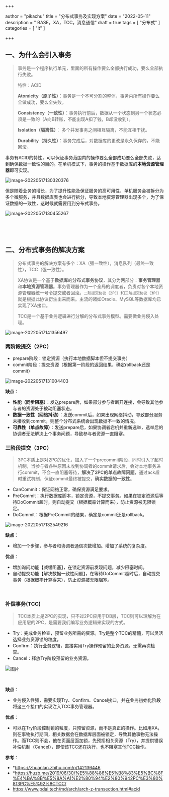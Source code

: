 +++

author = "pikachu"
title = "分布式事务及实现方案"
date = "2022-05-11"
description = " BASE，XA，TCC，消息通信"
draft = true
tags = [
    "分布式"
]
categories = [
    "it"
]

+++



## 一、为什么会引入事务

> 事务是一个程序执行单元，里面的所有操作要么全部执行成功，要么全部执行失败。
>
> 特性：ACID
>
> **Atomicity（原子性）**：事务是一个不可分割的整体，事务内所有操作要么全做成功，要么全失败。
>
> **Consistency（一致性）**：事务执行前后，数据从一个状态到另一个状态必须是一致的（A向B转账，不能出现A扣了钱，B却没收到）。
>
> **Isolation（隔离性）**： 多个并发事务之间相互隔离，不能互相干扰。
>
> **Durability（持久性）**：事务完成后，对数据库的更改是永久保存的，不能回滚。

​		事务有ACID的特性，可以保证事务范围内的操作要么全部成功要么全部失败，达到确保数据一致性的目的。在单机模式下，事务的操作基于数据库的**本地资源管理器**即可实现。

![image-20220517130320376](https://raw.githubusercontent.com/PI-KA-CHU/Image-OSS/main/images/image-20220517130320376.png)

​		但是随着业务的增长，为了提升性能及保证服务的高可用性，单机服务会被拆分为多个微服务，并且数据库表也会进行拆分，导致本地资源管理器出现多个，为了保证数据的一致性，这时候就需要用到分布式事务。

![image-20220517130455267](https://raw.githubusercontent.com/PI-KA-CHU/Image-OSS/main/images/image-20220517130455267.png)

&nbsp;

&nbsp;

## 二、分布式事务的解决方案

> 分布式事务的解决方案有多个：XA（强一致性），消息队列（最终一致性），TCC（强一致性）。
>
> XA协议是一个基于**数据库**的**分布式事务协议**，其分为两部分：**事务管理器**和**本地资源管理器**。事务管理器作为一个全局的调度者，负责对各个本地资源管理器统一号令提交或者回滚。`二阶提交协议（2PC）`和`三阶提交协议（3PC）`就是根据此协议衍生出来而来。主流的诸如Oracle、MySQL等数据库均已实现了XA接口。
>
> 
>
> TCC是一个基于业务逻辑进行分解的分布式事务模型。需要做业务侵入处理。



![image-20220517141356497](https://raw.githubusercontent.com/PI-KA-CHU/Image-OSS/main/images/image-20220517141356497.png)



### 两阶段提交（2PC）

- prepare阶段：锁定资源（执行本地数据脚本但不提交事务）
- commit阶段：提交资源（根据第一阶段的返回结果，确定rollback还是commit）

![image-20220517131004403](https://raw.githubusercontent.com/PI-KA-CHU/Image-OSS/main/images/image-20220517131004403.png)

**缺点**：

- **性能（同步阻塞）**：发送prepare后，如果部分参与者断开连接，会导致其他参与者的资源处于被动阻塞状态。
- **数据一致性（网络抖动）**：发送commit后，如果出现网络抖动，导致部分服务未接收到commit，则整个分布式系统会出现数据不一致的情况。
- **可靠性（单点故障）**：发送prepare后，如果协调者宕机并重新选举，选举后的协调者无法解决上个事务问题，导致参与者资源一直阻塞。



### 三阶段提交（3PC）

> 3PC本质上是对2PC的优化，加入了一个precommit阶段，同时引入了超时机制，当参与者各种原因未收到协调者的commit请求后，会对本地事务进行commit，不会一直阻塞等待，**解决了2PC的单点故障问题**，通过ack超时重试机制，保证commit最终被提交，**确实数据的一致性**。

- CanCommit：保证网络正常，确保资源满足要求。
- PreCommit：执行数据库脚本，锁定资源，不提交事务。如果在锁定资源后等待DoCommit超时，则自动提交（根据概率计算而来），防止资源被无限锁定。
- DoCommit：根据PreCommit的结果，确定是commit还是rollback。

![image-20220517132549216](https://raw.githubusercontent.com/PI-KA-CHU/Image-OSS/main/images/image-20220517132549216.png)

**缺点**：

- 增加一个步骤，参与者和协调者通信次数增加。增加了系统的复杂度。



**优点**：

- 增加询问功能【减缓阻塞】，在锁定资源前发现问题，减少阻塞时间。
- 自动提交功能【解决数据一致性问题】，在等待DoCommit超时后，自动提交事务（根据概率计算得来），防止资源被无限阻塞。

&nbsp;

### 补偿事务(TCC)

> TCC本质上是2PC的实现，只不过2PC应用于DB层，TCC则可以理解为在应用层的2PC，是需要我们编写业务逻辑来实现的方式。

- Try：完成业务检查，预留业务所需的资源。Try是整个TCC的精髓，可以灵活选择业务资源锁的粒度。
- Confirm：执行业务逻辑，直接实用Try操作预留的业务资源，无需再次检查。
- Cancel：释放Try阶段预留的业务资源。

![图片](https://raw.githubusercontent.com/PI-KA-CHU/Image-OSS/main/images/635fbfb1c44f472580183218969cc572%7Etplv-k3u1fbpfcp-zoom-in-crop-mark%3A1304%3A0%3A0%3A0.awebp)

&nbsp;

**缺点**：

- 业务侵入性强，需要实现Try、Confirm、Cancel接口，并在业务初始化阶段将这三个接口的实现注入TCC事务管理器。

**优点**：

- 可以在Try阶段控制锁的粒度，只预留资源，而不是真正的操作。比如用XA，则在事物执行期间，相关数据会在数据库层面被锁定，导致其他事物无法操作。而TCC则不会，他在页面层面加锁，先预扣相关资源（Try），并提供错误补偿机制（Cancel），即使该TCC还在执行，也不阻塞其他TCC操作。



**参考**：

- *https://zhuanlan.zhihu.com/p/142136446
- *https://huzb.me/2019/06/30/%E5%88%86%E5%B8%83%E5%BC%8F%E4%BA%8B%E5%8A%A1%E2%80%94%E2%80%942PC%E3%80%813PC%E5%92%8CTCC/
- https://www.pdai.tech/md/arch/arch-z-transection.html#acid

